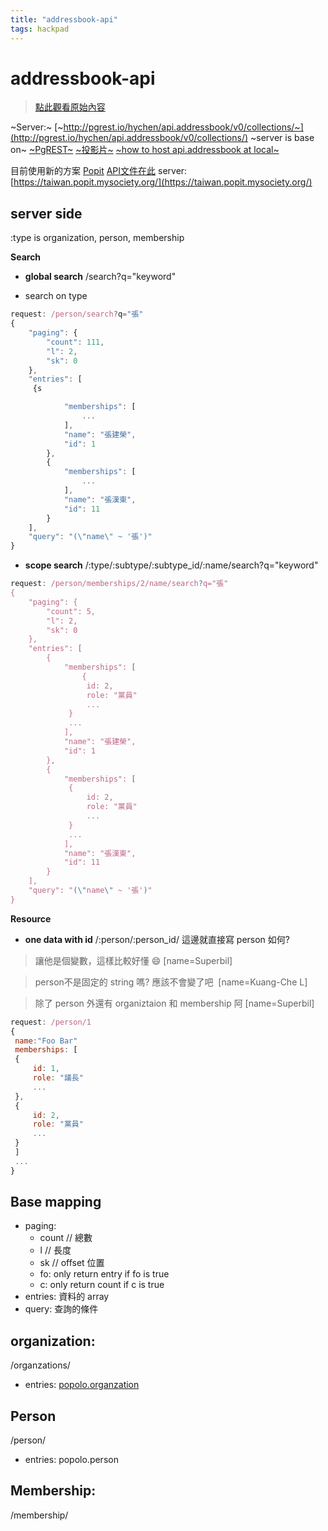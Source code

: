 ```yaml
---
title: "addressbook-api"
tags: hackpad
---
```


# addressbook-api

> [點此觀看原始內容](https://g0v.hackpad.tw/I0XwxrdoilO)

~Server:~ [~http://pgrest.io/hychen/api.addressbook/v0/collections/~](http://pgrest.io/hychen/api.addressbook/v0/collections/)
~server is base on~ [~PgREST~](http://pgre.st/)  [~投影片~](https://speakerdeck.com/clkao/pgrest-postgresql-javascript-and-rest)
[~how to host api.addressbook at local~](https://gist.github.com/Superbil/11076880)

目前使用新的方案 [Popit](http://popit.poplus.org/)  [API文件在此](http://popit.poplus.org/docs/api/)
server: [https://taiwan.popit.mysociety.org/](https://taiwan.popit.mysociety.org/)

## server side

:type is organization, person, membership

**Search**
- **global search**
    /search?q="keyword"

- search on type
```javascript
request: /person/search?q="張"
{
    "paging": {
        "count": 111,
        "l": 2,
        "sk": 0
    },
    "entries": [
     {s

            "memberships": [
                ...
            ],
            "name": "張建榮",
            "id": 1
        },
        {
            "memberships": [
                ...
            ],
            "name": "張漢東",
            "id": 11
        }
    ],
    "query": "(\"name\" ~ '張')"
}


```
- **scope search**
    /:type/:subtype/:subtype_id/:name/search?q="keyword"

```javascript
request: /person/memberships/2/name/search?q="張"
{
    "paging": {
        "count": 5,
        "l": 2,
        "sk": 0
    },
    "entries": [
        {
            "memberships": [
                {
                 id: 2,
                 role: "黨員"
                 ...
             }
             ...
            ],
            "name": "張建榮",
            "id": 1
        },
        {
            "memberships": [
             {
                 id: 2,
                 role: "黨員"
                 ...
             }
             ...
            ],
            "name": "張漢東",
            "id": 11
        }
    ],
    "query": "(\"name\" ~ '張')"
}


```
**Resource**
- **one data with id**
    /:person/:person_id/
    這邊就直接寫 person 如何?
> 讓他是個變數，這樣比較好懂 :smile:
> [name=Superbil]

> person不是固定的 string 嗎? 應該不會變了吧 
> [name=Kuang-Che L]

> 除了 person 外還有 organiztaion 和 membership 阿
> [name=Superbil]


```javascript
request: /person/1
{
 name:"Foo Bar"
 memberships: [
 {
     id: 1,
     role: "議長"
     ...
 },
 {
     id: 2,
     role: "黨員"
     ...
 }
 ]
 ...
}

```
## Base mapping

- paging:
    - count // 總數
    - l // 長度
    - sk // offset 位置
    - fo: only return entry if fo is true
    - c: only return count if c is true
- entries:
    資料的 array
- query:
    查詢的條件

## organization:

/organzations/
- entries:
    [popolo.organzation](http://popoloproject.com/specs/organization.html)

## Person

/person/
- entries:
    popolo.person

## Membership:

/membership/

